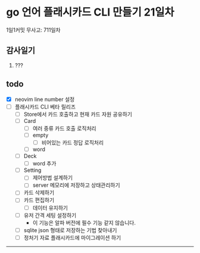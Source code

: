 # go 언어 플래시카드 CLI 만들기 21일차

1일1커밋 무사고: 711일차

## 감사일기

1. ???

## todo

- [x] neovim line number 설정
- [ ] 플래시카드 CLI 베타 릴리즈
  - [ ] Store에서 카드 호출하고 현재 카드 자원 공유하기
  - [ ] Card
    - [ ] 여러 중류 카드 호출 로직처리
    - [ ] empty
      - [ ] 비어있는 카드 정답 로직처리
    - [ ] word
  - [ ] Deck
    - [ ] word 추가
  - [ ] Setting
    - [ ] 제어방법 설계하기
    - [ ] server 메모리에 저장하고 상태관리하기
  - [ ] 카드 삭제하기
  - [ ] 카드 편집하기
    - [ ] 데이터 유지하기
  - [ ] 유저 간격 세팅 설정하기
    - 이 기능은 알파 버전에 필수 기능 같지 않습니다.
  - [ ] sqlite json 형태로 저장하는 기법 찾아내기
  - [ ] 정처기 자료 플래시카드에 마이그레이션 하기

---


